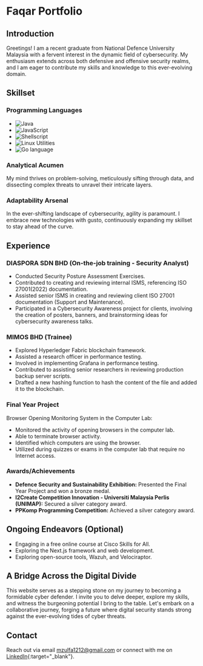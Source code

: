 # Faqar Portfolio

## Introduction
Greetings! I am a recent graduate from National Defence University Malaysia with a fervent interest in the dynamic field of cybersecurity. My enthusiasm extends across both defensive and offensive security realms, and I am eager to contribute my skills and knowledge to this ever-evolving domain.

## Skillset
### Programming Languages
- ![Java](https://img.shields.io/badge/Java-Intermediate-orange)
- ![JavaScript](https://img.shields.io/badge/JavaScript-Beginner-ADD8E6)
- ![Shellscript](https://img.shields.io/badge/Shellscript-Beginner-ADD8E6)
- ![Linux Utilities](https://img.shields.io/badge/Linux%20Utilities-Beginner-ADD8E6)
- ![Go language](https://img.shields.io/badge/Go%20language-Beginner-ADD8E6)

### Analytical Acumen
My mind thrives on problem-solving, meticulously sifting through data, and dissecting complex threats to unravel their intricate layers.

### Adaptability Arsenal
In the ever-shifting landscape of cybersecurity, agility is paramount. I embrace new technologies with gusto, continuously expanding my skillset to stay ahead of the curve.

## Experience
### DIASPORA SDN BHD (On-the-job training - Security Analyst)
- Conducted Security Posture Assessment Exercises.
- Contributed to creating and reviewing internal ISMS, referencing ISO 27001(2022) documentation.
- Assisted senior ISMS in creating and reviewing client ISO 27001 documentation (Support and Maintenance).
- Participated in a Cybersecurity Awareness project for clients, involving the creation of posters, banners, and brainstorming ideas for cybersecurity awareness talks.

### MIMOS BHD (Trainee)
- Explored Hyperledger Fabric blockchain framework.
- Assisted a research officer in performance testing.
- Involved in implementing Grafana in performance testing.
- Contributed to assisting senior researchers in reviewing production backup server scripts.
- Drafted a new hashing function to hash the content of the file and added it to the blockchain.

### Final Year Project
Browser Opening Monitoring System in the Computer Lab:
- Monitored the activity of opening browsers in the computer lab.
- Able to terminate browser activity.
- Identified which computers are using the browser.
- Utilized during quizzes or exams in the computer lab that require no Internet access.

### Awards/Achievements
- **Defence Security and Sustainability Exhibition:** Presented the Final Year Project and won a bronze medal.
- **I2Create Competition Innovation - Universiti Malaysia Perlis (UNIMAP):** Secured a silver category award.
- **PPKomp Programming Competition:** Achieved a silver category award.

## Ongoing Endeavors (Optional)
- Engaging in a free online course at Cisco Skills for All.
- Exploring the Next.js framework and web development.
- Exploring open-source tools, Wazuh, and Velociraptor.

## A Bridge Across the Digital Divide
This website serves as a stepping stone on my journey to becoming a formidable cyber defender. I invite you to delve deeper, explore my skills, and witness the burgeoning potential I bring to the table. Let's embark on a collaborative journey, forging a future where digital security stands strong against the ever-evolving tides of cyber threats.

## Contact
Reach out via email [mzulfa1212@gmail.com](mailto:MZULFA1212@gmail.com) or connect with me on [LinkedIn](https://www.linkedin.com/in/mzulfaqar/){:target="_blank"}.
